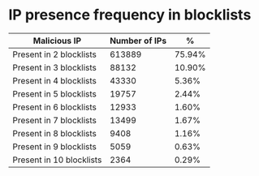 # IP presence frequency in blocklists
| Malicious IP | Number of IPs | % |
|----|----|----|
| Present in 2 blocklists | 613889 | 75.94% |
| Present in 3 blocklists | 88132 | 10.90% |
| Present in 4 blocklists | 43330 | 5.36% |
| Present in 5 blocklists | 19757 | 2.44% |
| Present in 6 blocklists | 12933 | 1.60% |
| Present in 7 blocklists | 13499 | 1.67% |
| Present in 8 blocklists | 9408 | 1.16% |
| Present in 9 blocklists | 5059 | 0.63% |
| Present in 10 blocklists | 2364 | 0.29% |
